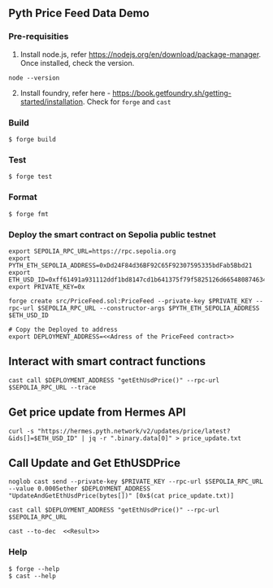 ## Pyth Price Feed Data Demo

### Pre-requisities
1) Install node.js, refer https://nodejs.org/en/download/package-manager. Once installed, check the version.

```shell
node --version
```
2) Install foundry, refer here - https://book.getfoundry.sh/getting-started/installation. Check for `forge` and `cast`

### Build

```shell
$ forge build
```

### Test

```shell
$ forge test
```

### Format

```shell
$ forge fmt
```

### Deploy the smart contract on Sepolia public testnet
```shell
export SEPOLIA_RPC_URL=https://rpc.sepolia.org
export PYTH_ETH_SEPOLIA_ADDRESS=0xDd24F84d36BF92C65F92307595335bdFab5Bbd21
export ETH_USD_ID=0xff61491a931112ddf1bd8147cd1b641375f79f5825126d665480874634fd0ace
export PRIVATE_KEY=0x

forge create src/PriceFeed.sol:PriceFeed --private-key $PRIVATE_KEY --rpc-url $SEPOLIA_RPC_URL --constructor-args $PYTH_ETH_SEPOLIA_ADDRESS $ETH_USD_ID

# Copy the Deployed to address
export DEPLOYMENT_ADDRESS=<<Adress of the PriceFeed contract>>
```

## Interact with smart contract functions

```shell
cast call $DEPLOYMENT_ADDRESS "getEthUsdPrice()" --rpc-url $SEPOLIA_RPC_URL --trace
```

## Get price update from Hermes API
```shell
curl -s "https://hermes.pyth.network/v2/updates/price/latest?&ids[]=$ETH_USD_ID" | jq -r ".binary.data[0]" > price_update.txt
```

## Call Update and Get EthUSDPrice
```shell
noglob cast send --private-key $PRIVATE_KEY --rpc-url $SEPOLIA_RPC_URL --value 0.0005ether $DEPLOYMENT_ADDRESS "UpdateAndGetEthUsdPrice(bytes[])" [0x$(cat price_update.txt)] 

cast call $DEPLOYMENT_ADDRESS "getEthUsdPrice()" --rpc-url $SEPOLIA_RPC_URL

cast --to-dec  <<Result>>
```

### Help

```shell
$ forge --help
$ cast --help
```